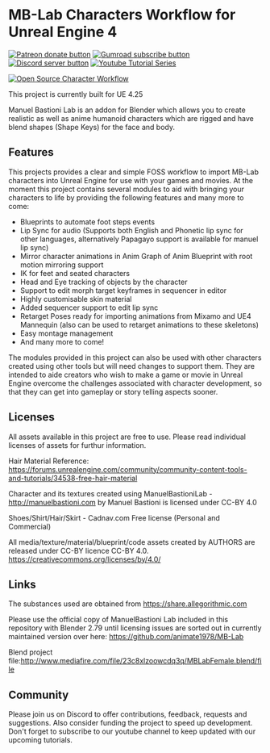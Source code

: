 # MB-Lab Characters Workflow for Unreal Engine 4
<!-- BADGES/ -->
<span class="badge-patreon"><a href="https://www.patreon.com/studiostry" title="Donate to this project using Patreon"><img src="https://img.shields.io/badge/Patreon-donate-orange.svg?logo=patreon&longCache=true&style=popout-square" alt="Patreon donate button" /></a></span>
<span class="badge-gumroad"><a href="https://gumroad.com/l/NpNid" title="Subscribe to support development"><img src="https://img.shields.io/badge/Gumroad-Subscribe-darkgreen.svg?logo=gumroad&longCache=true&style=popout-square" alt="Gumroad subscribe button" /></a></span>
<span class="badge-discord"><a href="https://discord.gg/CmgdEvw" title="Join on discord"><img src="https://img.shields.io/badge/Discord-Join-768ADC.svg?logo=discord&longCache=true&style=popout-square" alt="Discord server button" /></a></span>
<span class="badge-youtube"><a href="https://www.youtube.com/playlist?list=PLLvF6v7RGOO-vhMVYnNXfK2rdCiuRx3E-" title="Watch Tutorial Series"><img src="https://img.shields.io/badge/Tutorial-Series-F40000.svg?logo=youtube&longCache=true&style=popout-square" alt="Youtube Tutorial Series" /></a></span>

[![Open Source Character Workflow](https://img.youtube.com/vi/ymRISBoV2Zg/0.jpg)](https://www.youtube.com/watch?v=ymRISBoV2Zg)

This project is currently built for UE 4.25

Manuel Bastioni Lab is an addon for Blender which allows you to create realistic as well as anime humanoid characters which are rigged and have blend shapes (Shape Keys) for the face and body. 

## Features
This projects provides a clear and simple FOSS workflow to import MB-Lab characters into Unreal Engine for use with your games and movies. At the moment this project contains several modules to aid with bringing your characters to life by providing the following features and many more to come:
- Blueprints to automate foot steps events
- Lip Sync for audio (Supports both English and Phonetic lip sync for other languages, alternatively Papagayo support is available for manuel lip sync)
- Mirror character animations in Anim Graph of Anim Blueprint with root motion mirroring support
- IK for feet and seated characters
- Head and Eye tracking of objects by the character
- Support to edit morph target keyframes in sequencer in editor
- Highly customisable skin material
- Added sequencer support to edit lip sync
- Retarget Poses ready for importing animations from Mixamo and UE4 Mannequin (also can be used to retarget animations to these skeletons)
- Easy montage management
- And many more to come!

The modules provided in this project can also be used with other characters created using other tools but will need changes to support them. They are intended to aide creators who wish to make a game or movie in Unreal Engine overcome 
the challenges associated with character development, so that they can get into gameplay or story telling aspects sooner.

## Licenses
All assets available in this project are free to use. Please read individual licenses of assets for furthur information.

Hair Material Reference: https://forums.unrealengine.com/community/community-content-tools-and-tutorials/34538-free-hair-material

Character and its textures created using ManuelBastioniLab - http://manuelbastioni.com by Manuel Bastioni is licensed under CC-BY 4.0

Shoes/Shirt/Hair/Skirt - Cadnav.com Free license (Personal and Commercial)

All media/texture/material/blueprint/code assets created by AUTHORS are released under CC-BY licence CC-BY 4.0.
https://creativecommons.org/licenses/by/4.0/
## Links
The substances used are obtained from https://share.allegorithmic.com 

Please use the official copy of ManuelBastioni Lab included in this repository with Blender 2.79 until licensing issues are sorted out in currently maintained version over here: https://github.com/animate1978/MB-Lab

Blend project file:http://www.mediafire.com/file/23c8xlzoowcdq3q/MBLabFemale.blend/file
## Community
Please join us on Discord to offer contributions, feedback, requests and suggestions. Also consider funding the project to speed up development. Don't forget to subscribe to our youtube channel to keep updated with our upcoming tutorials.
